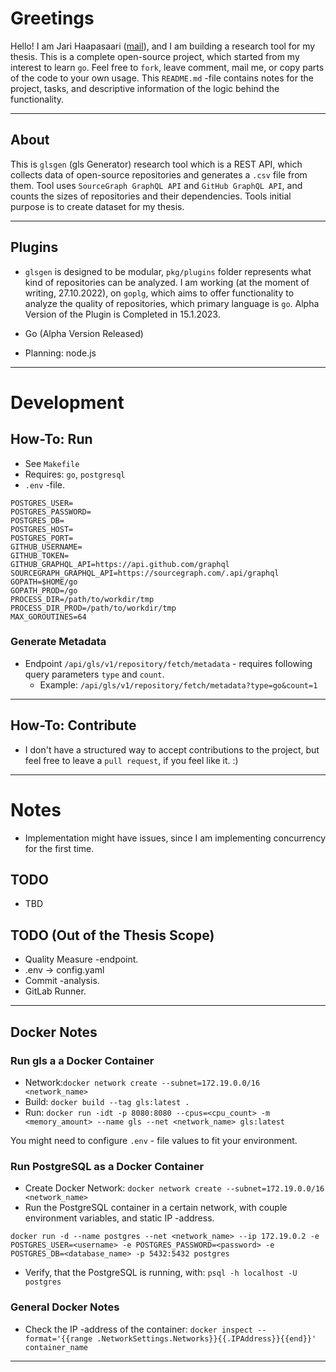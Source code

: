 # Greetings

Hello! I am Jari Haapasaari ([mail](mailto:haapjari@gmail.com)), and I am building a research tool for my thesis. This is a complete open-source project, which started from my interest to learn `go`. Feel free to `fork`, leave comment, mail me, or copy parts of the code to your own usage. This `README.md` -file contains notes for the project, tasks, and descriptive information of the logic behind the functionality.

---

## About

This is `glsgen` (gls Generator) research tool which is a REST API, which collects data of open-source repositories and generates a `.csv` file from them. Tool uses `SourceGraph GraphQL API` and `GitHub GraphQL API`, and counts the sizes of repositories and their dependencies. Tools initial purpose is to create dataset for my thesis.

---

## Plugins

- `glsgen` is designed to be modular, `pkg/plugins` folder represents what kind of repositories can be analyzed. I am working (at the moment of writing, 27.10.2022), on `goplg`, which aims to offer functionality to analyze the quality of repositories, which primary language is `go`. Alpha Version of the Plugin is Completed in 15.1.2023.

- Go (Alpha Version Released)
- Planning: node.js

---

# Development

## How-To: Run

- See `Makefile`
- Requires: `go`, `postgresql`
- `.env` -file.

```
POSTGRES_USER=
POSTGRES_PASSWORD=
POSTGRES_DB=
POSTGRES_HOST=
POSTGRES_PORT=
GITHUB_USERNAME=
GITHUB_TOKEN=
GITHUB_GRAPHQL_API=https://api.github.com/graphql
SOURCEGRAPH_GRAPHQL_API=https://sourcegraph.com/.api/graphql
GOPATH=$HOME/go
GOPATH_PROD=/go
PROCESS_DIR=/path/to/workdir/tmp
PROCESS_DIR_PROD=/path/to/workdir/tmp
MAX_GOROUTINES=64
```

### Generate Metadata

- Endpoint `/api/gls/v1/repository/fetch/metadata` - requires following query parameters `type` and `count`.
    - Example: `/api/gls/v1/repository/fetch/metadata?type=go&count=1`

---

## How-To: Contribute

- I don't have a structured way to accept contributions to the project, but feel free to leave a `pull request`, if you feel like it. :)

---

# Notes

- Implementation might have issues, since I am implementing concurrency for the first time.

## TODO

- TBD

## TODO (Out of the Thesis Scope)

- Quality Measure -endpoint.
- .env -> config.yaml
- Commit -analysis.
- GitLab Runner.

---

## Docker Notes

### Run gls a a Docker Container

- Network:`docker network create --subnet=172.19.0.0/16 <network_name>`
- Build: `docker build --tag gls:latest .`
- Run: `docker run -idt -p 8080:8080 --cpus=<cpu_count> -m <memory_amount> --name gls --net <network_name> gls:latest`

You might need to configure `.env` - file values to fit your environment.

### Run PostgreSQL as a Docker Container

- Create Docker Network: `docker network create --subnet=172.19.0.0/16 <network_name>`
- Run the PostgreSQL container in a certain network, with couple environment variables, and static IP -address.

```docker run -d --name postgres --net <network_name> --ip 172.19.0.2 -e POSTGRES_USER=<username> -e POSTGRES_PASSWORD=<password> -e POSTGRES_DB=<database_name> -p 5432:5432 postgres```

- Verify, that the PostgreSQL is running, with: `psql -h localhost -U postgres`

### General Docker Notes

- Check the IP -address of the container: `docker inspect --format='{{range .NetworkSettings.Networks}}{{.IPAddress}}{{end}}' container_name`

---
